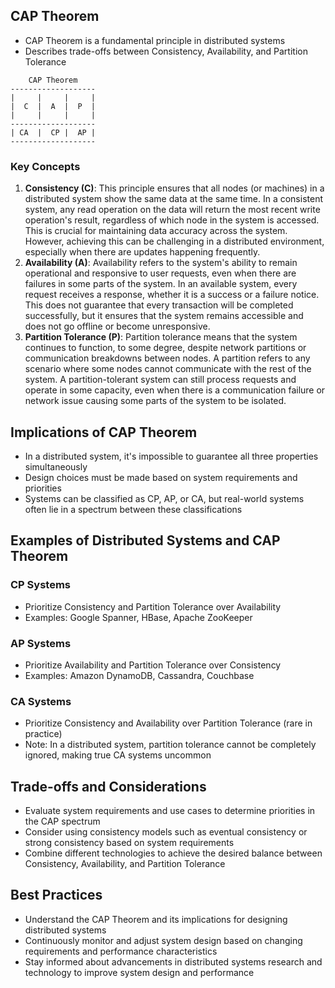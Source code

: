 ## CAP Theorem
- CAP Theorem is a fundamental principle in distributed systems
- Describes trade-offs between Consistency, Availability, and Partition Tolerance

```
    CAP Theorem
-------------------
|     |     |     |
|  C  |  A  |  P  |
|     |     |     |
-------------------
| CA  |  CP |  AP |
-------------------
```

### Key Concepts

1. **Consistency (C)**: This principle ensures that all nodes (or machines) in a distributed system show the same data at the same time. In a consistent system, any read operation on the data will return the most recent write operation's result, regardless of which node in the system is accessed. This is crucial for maintaining data accuracy across the system. However, achieving this can be challenging in a distributed environment, especially when there are updates happening frequently.
2. **Availability (A)**: Availability refers to the system's ability to remain operational and responsive to user requests, even when there are failures in some parts of the system. In an available system, every request receives a response, whether it is a success or a failure notice. This does not guarantee that every transaction will be completed successfully, but it ensures that the system remains accessible and does not go offline or become unresponsive.
3. **Partition Tolerance (P)**: Partition tolerance means that the system continues to function, to some degree, despite network partitions or communication breakdowns between nodes. A partition refers to any scenario where some nodes cannot communicate with the rest of the system. A partition-tolerant system can still process requests and operate in some capacity, even when there is a communication failure or network issue causing some parts of the system to be isolated.

## Implications of CAP Theorem
- In a distributed system, it's impossible to guarantee all three properties simultaneously
- Design choices must be made based on system requirements and priorities
- Systems can be classified as CP, AP, or CA, but real-world systems often lie in a spectrum between these classifications

## Examples of Distributed Systems and CAP Theorem

### CP Systems
- Prioritize Consistency and Partition Tolerance over Availability
- Examples: Google Spanner, HBase, Apache ZooKeeper

### AP Systems
- Prioritize Availability and Partition Tolerance over Consistency
- Examples: Amazon DynamoDB, Cassandra, Couchbase

### CA Systems
- Prioritize Consistency and Availability over Partition Tolerance (rare in practice)
- Note: In a distributed system, partition tolerance cannot be completely ignored, making true CA systems uncommon

## Trade-offs and Considerations
- Evaluate system requirements and use cases to determine priorities in the CAP spectrum
- Consider using consistency models such as eventual consistency or strong consistency based on system requirements
- Combine different technologies to achieve the desired balance between Consistency, Availability, and Partition Tolerance

## Best Practices
- Understand the CAP Theorem and its implications for designing distributed systems
- Continuously monitor and adjust system design based on changing requirements and performance characteristics
- Stay informed about advancements in distributed systems research and technology to improve system design and performance
